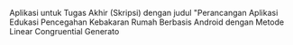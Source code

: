 Aplikasi untuk Tugas Akhir (Skripsi) dengan judul "Perancangan Aplikasi Edukasi Pencegahan Kebakaran Rumah Berbasis Android dengan Metode Linear Congruential Generato
